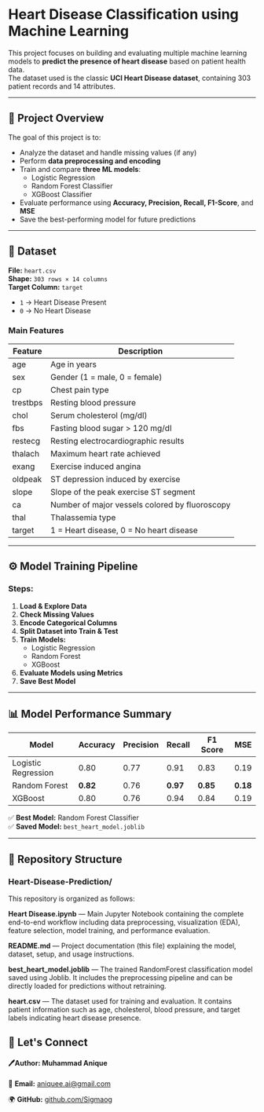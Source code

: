 #  Heart Disease Classification using Machine Learning

This project focuses on building and evaluating multiple machine learning models to **predict the presence of heart disease** based on patient health data.  
The dataset used is the classic **UCI Heart Disease dataset**, containing 303 patient records and 14 attributes.

---

## 🚀 Project Overview

The goal of this project is to:
- Analyze the dataset and handle missing values (if any)
- Perform **data preprocessing and encoding**
- Train and compare **three ML models**:
  - Logistic Regression  
  - Random Forest Classifier  
  - XGBoost Classifier  
- Evaluate performance using **Accuracy, Precision, Recall, F1-Score**, and **MSE**
- Save the best-performing model for future predictions

---

## 🧩 Dataset

**File:** `heart.csv`  
**Shape:** `303 rows × 14 columns`  
**Target Column:** `target`  
- `1` → Heart Disease Present  
- `0` → No Heart Disease  

### Main Features
| Feature | Description |
|----------|-------------|
| age | Age in years |
| sex | Gender (1 = male, 0 = female) |
| cp | Chest pain type |
| trestbps | Resting blood pressure |
| chol | Serum cholesterol (mg/dl) |
| fbs | Fasting blood sugar > 120 mg/dl |
| restecg | Resting electrocardiographic results |
| thalach | Maximum heart rate achieved |
| exang | Exercise induced angina |
| oldpeak | ST depression induced by exercise |
| slope | Slope of the peak exercise ST segment |
| ca | Number of major vessels colored by fluoroscopy |
| thal | Thalassemia type |
| target | 1 = Heart disease, 0 = No heart disease |

---

## ⚙️ Model Training Pipeline

### Steps:
1. **Load & Explore Data**
2. **Check Missing Values**
3. **Encode Categorical Columns**
4. **Split Dataset into Train & Test**
5. **Train Models:**
   - Logistic Regression
   - Random Forest
   - XGBoost
6. **Evaluate Models using Metrics**
7. **Save Best Model**

---

## 📊 Model Performance Summary

| Model | Accuracy | Precision | Recall | F1 Score | MSE |
|--------|-----------|------------|---------|----------|------|
| Logistic Regression | 0.80 | 0.77 | 0.91 | 0.83 | 0.19 |
| Random Forest | **0.82** | 0.76 | **0.97** | **0.85** | **0.18** |
| XGBoost | 0.80 | 0.76 | 0.94 | 0.84 | 0.19 |

✅ **Best Model:** Random Forest Classifier  
✅ **Saved Model:** `best_heart_model.joblib`

---

## 📂 Repository Structure 

### Heart-Disease-Prediction/

This repository is organized as follows:

**Heart Disease.ipynb** — Main Jupyter Notebook containing the complete end-to-end workflow including data preprocessing, visualization (EDA), feature selection, model training, and performance evaluation.

**README.md** — Project documentation (this file) explaining the model, dataset, setup, and usage instructions.

**best_heart_model.joblib** — The trained RandomForest classification model saved using Joblib. It includes the preprocessing pipeline and can be directly loaded for predictions without retraining.

**heart.csv** — The dataset used for training and evaluation. It contains patient information such as age, cholesterol, blood pressure, and target labels indicating heart disease presence.



## 🤝 Let's Connect
#### 🖊️Author: Muhammad Anique       
📧 **Email:** aniquee.ai@gmail.com

🌍 **GitHub:** [github.com/Sigmaog](https://github.com/Sigmaog)


